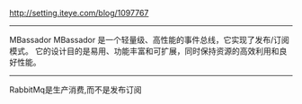 <http://setting.iteye.com/blog/1097767>



---

MBassador 
MBassador 是一个轻量级、高性能的事件总线，它实现了发布/订阅模式。
它的设计目的是易用、功能丰富和可扩展，同时保持资源的高效利用和良好性能。

---

RabbitMq是生产消费,而不是发布订阅
